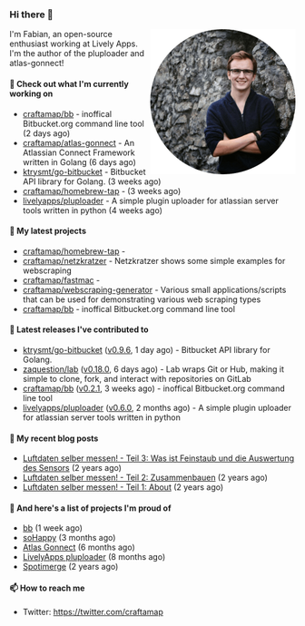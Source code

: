 ### Hi there 👋

<img src="https://raw.githubusercontent.com/craftamap/craftamap/master/assets/profile_picture.png" align="right" width="256"/>

I'm Fabian, an open-source enthusiast working at Lively Apps. I'm the author of the pluploader and atlas-gonnect!

#### 👷 Check out what I'm currently working on

- [craftamap/bb](https://github.com/craftamap/bb) - inoffical Bitbucket.org command line tool (2 days ago)
- [craftamap/atlas-gonnect](https://github.com/craftamap/atlas-gonnect) - An Atlassian Connect Framework written in Golang (6 days ago)
- [ktrysmt/go-bitbucket](https://github.com/ktrysmt/go-bitbucket) - Bitbucket API library for Golang. (3 weeks ago)
- [craftamap/homebrew-tap](https://github.com/craftamap/homebrew-tap) -  (3 weeks ago)
- [livelyapps/pluploader](https://github.com/livelyapps/pluploader) - A simple plugin uploader for atlassian server tools written in python (4 weeks ago)

#### 🌱 My latest projects

- [craftamap/homebrew-tap](https://github.com/craftamap/homebrew-tap) - 
- [craftamap/netzkratzer](https://github.com/craftamap/netzkratzer) - Netzkratzer shows some simple examples for webscraping
- [craftamap/fastmac](https://github.com/craftamap/fastmac) - 
- [craftamap/webscraping-generator](https://github.com/craftamap/webscraping-generator) - Various small applications/scripts that can be used for demonstrating various web scraping types
- [craftamap/bb](https://github.com/craftamap/bb) - inoffical Bitbucket.org command line tool

#### 🔭 Latest releases I've contributed to

- [ktrysmt/go-bitbucket](https://github.com/ktrysmt/go-bitbucket) ([v0.9.6](https://github.com/ktrysmt/go-bitbucket/releases/tag/v0.9.6), 1 day ago) - Bitbucket API library for Golang.
- [zaquestion/lab](https://github.com/zaquestion/lab) ([v0.18.0](https://github.com/zaquestion/lab/releases/tag/v0.18.0), 6 days ago) - Lab wraps Git or Hub, making it simple to clone, fork, and interact with repositories on GitLab
- [craftamap/bb](https://github.com/craftamap/bb) ([v0.2.1](https://github.com/craftamap/bb/releases/tag/v0.2.1), 3 weeks ago) - inoffical Bitbucket.org command line tool
- [livelyapps/pluploader](https://github.com/livelyapps/pluploader) ([v0.6.0](https://github.com/livelyapps/pluploader/releases/tag/v0.6.0), 2 months ago) - A simple plugin uploader for atlassian server tools written in python

#### 📜 My recent blog posts


- [Luftdaten selber messen! - Teil 3: Was ist Feinstaub und die Auswertung des Sensors](https://siegelfabian.de/posts/2018/02/luftdaten3/) (2 years ago)
- [Luftdaten selber messen! - Teil 2: Zusammenbauen](https://siegelfabian.de/posts/2018/02/luftdaten2/) (2 years ago)
- [Luftdaten selber messen! - Teil 1: About](https://siegelfabian.de/posts/2018/02/luftdaten1/) (2 years ago)

#### 🦚 And here's a list of projects I'm proud of

- [bb](https://siegelfabian.de/projects/2021/bb/) (1 week ago)
- [soHappy](https://siegelfabian.de/projects/2020/sohappy/) (3 months ago)
- [Atlas Gonnect](https://siegelfabian.de/projects/2020/atlas-gonnect/) (6 months ago)
- [LivelyApps pluploader](https://siegelfabian.de/projects/2020/pluploader/) (8 months ago)
- [Spotimerge](https://siegelfabian.de/projects/2019/spotimerge/) (2 years ago)

#### 📫 How to reach me

- Twitter: https://twitter.com/craftamap
